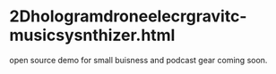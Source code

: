 # 2Dhologramdroneelecrgravitc-musicsysnthizer.html
open source demo for small buisness and podcast gear coming soon.

